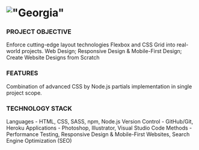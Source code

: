 # !["Georgia"](https://res-georgia.herokuapp.com/)

### PROJECT OBJECTIVE
Enforce cutting-edge layout technologies Flexbox and CSS Grid into real-world projects.
Web Design; Responsive Design & Mobile-First Design; Create Website Designs from Scratch

### FEATURES
Combination of advanced CSS by Node.js partials implementation in single project scope.

### TECHNOLOGY STACK
Languages - HTML, CSS, SASS, npm, Node.js
Version Control - GitHub/Git, Heroku
Applications - Photoshop, Illustrator, Visual Studio Code
Methods - Performance Testing, Responsive Design & Mobile-First Websites, Search Engine Optimization (SEO)